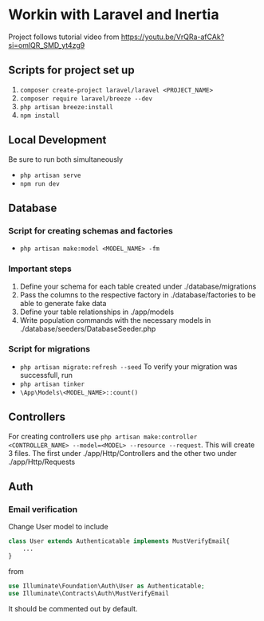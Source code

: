# Workin with Laravel and Inertia
Project follows tutorial video from https://youtu.be/VrQRa-afCAk?si=omlQR_SMD_yt4zg9

## Scripts for project set up

1. `composer create-project laravel/laravel <PROJECT_NAME>`
2. `composer require laravel/breeze --dev`
3. `php artisan breeze:install`
4. `npm install`

## Local Development
Be sure to run both simultaneously
- `php artisan serve`
- `npm run dev`

## Database
### Script for creating schemas and factories
<!--The files created live under database/factories and database/migrations-->
- `php artisan make:model <MODEL_NAME> -fm` <!--FLAGS: f FACTORY, m MIGRATE-->
### Important steps
1. Define your schema for each table created under ./database/migrations
2. Pass the columns to the respective factory in ./database/factories to be able to generate fake data
3. Define your table relationships in ./app/models
4. Write population commands with the necessary models in ./database/seeders/DatabaseSeeder.php

### Script for migrations
- `php artisan migrate:refresh --seed` <!--:refresh is to drop all existing tables-->
To verify your migration was successfull, run 
- `php artisan tinker`
- `\App\Models\<MODEL_NAME>::count()` <!--Should equal to the amount created in -->

## Controllers
For creating controllers use `php artisan make:controller <CONTROLLER_NAME> --model=<MODEL> --resource --request`. This will create 3 files. The first under ./app/Http/Controllers and the other two under ./app/Http/Requests

## Auth
### Email verification

Change User model to include
```php 
class User extends Authenticatable implements MustVerifyEmail{
    ...
}
``` 
from 
```php
use Illuminate\Foundation\Auth\User as Authenticatable;
use Illuminate\Contracts\Auth\MustVerifyEmail
```
It should be commented out by default.